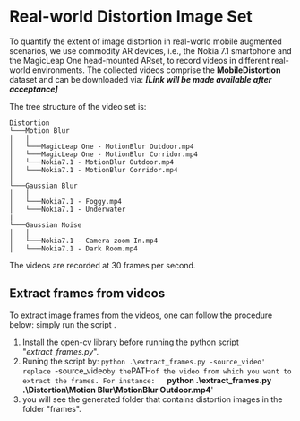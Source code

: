 # Real-world Distortion Image Set

To quantify the extent of image distortion in real-world mobile augmented scenarios, we use commodity AR devices, i.e., the Nokia 7.1 smartphone and the MagicLeap One head-mounted ARset, to record videos in different real-world environments. The collected videos comprise the **MobileDistortion** dataset and can be downloaded via: ***[Link will be made available after acceptance]***

The tree structure of the video set is:
```
Distortion
└───Motion Blur
│   │
│   └───MagicLeap One - MotionBlur Outdoor.mp4
│   └───MagicLeap One - MotionBlur Corridor.mp4
│   └───Nokia7.1 - MotionBlur Outdoor.mp4
│   └───Nokia7.1 - MotionBlur Corridor.mp4
│   
└───Gaussian Blur
│   │
│   └───Nokia7.1 - Foggy.mp4
│   └───Nokia7.1 - Underwater
|
└───Gaussian Noise
│   │
│   └───Nokia7.1 - Camera zoom In.mp4
│   └───Nokia7.1 - Dark Room.mp4
```
The videos are recorded at 30 frames per second.

## Extract frames from videos

To extract image frames from the videos, one can follow the procedure below: simply run the script .

1. Install the open-cv library before running the python script "*extract_frames.py*".
2. Runing the script by: `python .\extract_frames.py -source_video'
   replace `-source_video` by the `PATH` of the video from which you want to extract the frames.
   For instance:   
   `**python .\extract_frames.py .\Distortion\Motion Blur\MotionBlur Outdoor.mp4**'
4. you will see the generated folder that contains distortion images in the folder "frames".

  
 
